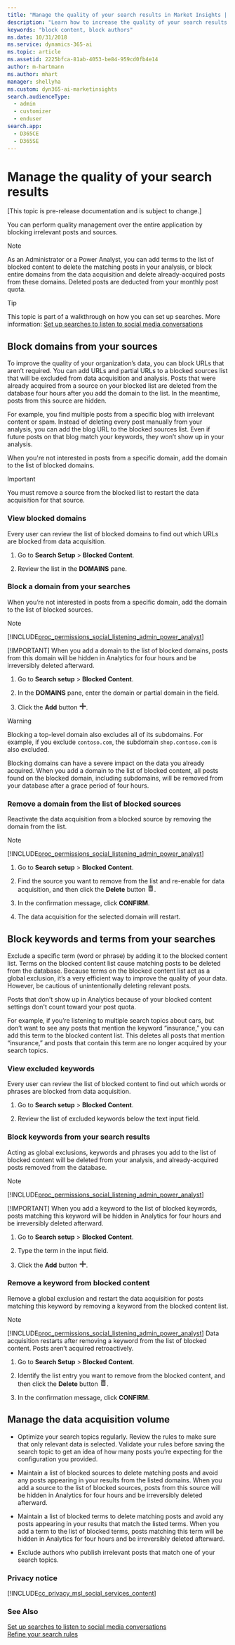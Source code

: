 ```yaml
---
title: "Manage the quality of your search results in Market Insights | Microsoft Docs"
description: "Learn how to increase the quality of your search results."
keywords: "block content, block authors"
ms.date: 10/31/2018
ms.service: dynamics-365-ai
ms.topic: article
ms.assetid: 2225bfca-81ab-4053-be84-959cd0fb4e14
author: m-hartmann
ms.author: mhart
manager: shellyha
ms.custom: dyn365-ai-marketinsights
search.audienceType: 
  - admin
  - customizer
  - enduser
search.app: 
  - D365CE
  - D365SE
---
```


# Manage the quality of your search results

[This topic is pre-release documentation and is subject to change.]

You can perform quality management over the entire application by blocking irrelevant posts and sources.  
  
> [!NOTE]
>  As an Administrator or a Power Analyst, you can add terms to the list of blocked content to delete the matching posts in your analysis, or block entire domains from the data acquisition and delete already-acquired posts from these domains. Deleted posts are deducted from your monthly post quota.  
  
> [!TIP]
>  This topic is part of a walkthrough on how you can set up searches. More information: [Set up searches to listen to social media conversations](set-up-searches.md)  
  
## Block domains from your sources  
 To improve the quality of your organization’s data, you can block URLs that aren’t required. You can add URLs and partial URLs to a blocked sources list that will be excluded from data acquisition and analysis. Posts that were already acquired from a source on your blocked list are deleted from the database four hours after you add the domain to the list. In the meantime, posts from this source are hidden.  
  
 For example, you find multiple posts from a specific blog with irrelevant content or spam. Instead of deleting every post manually from your analysis, you can add the blog URL to the blocked sources list. Even if future posts on that blog match your keywords, they won’t show up in your analysis.  
  
 When you're not interested in posts from a specific domain, add the domain to the list of blocked domains.  
  
> [!IMPORTANT]
>  You must remove a source from the blocked list to restart the data acquisition for that source.  
  
### View blocked domains  
 Every user can review the list of blocked domains to find out which URLs are blocked from data acquisition.  
  
1.  Go to **Search Setup** > **Blocked Content**.  
  
2.  Review the list in the **DOMAINS** pane.  
  
### Block a domain from your searches  
 When you’re not interested in posts from a specific domain, add the domain to the list of blocked sources.  
  
> [!NOTE]
> [!INCLUDE[proc_permissions_social_listening_admin_power_analyst](../includes/proc-permissions-admin-power-analyst.md)]  
> 
> [!IMPORTANT]
>  When you add a domain to the list of blocked domains, posts from this domain will be hidden in Analytics for four hours and be irreversibly deleted afterward.  
  
1.  Go to **Search setup** > **Blocked Content**.  
  
2.  In the **DOMAINS** pane, enter the domain or partial domain in the field.  
  
3.  Click the **Add** button ![new or add button](media/plus-icon.png "New or Add button").  
  
> [!WARNING]
>  Blocking a top-level domain also excludes all of its subdomains. For example, if you exclude `contoso.com`, the subdomain `shop.contoso.com` is also excluded.  
>   
>  Blocking domains can have a severe impact on the data you already acquired. When you add a domain to the list of blocked content, all posts found on the blocked domain, including subdomains, will be removed from your database after a grace period of four hours.  
  
### Remove a domain from the list of blocked sources  
 Reactivate the data acquisition from a blocked source by removing the domain from the list.  
  
> [!NOTE]
> [!INCLUDE[proc_permissions_social_listening_admin_power_analyst](../includes/proc-permissions-admin-power-analyst.md)]  
  
1.  Go to **Search setup** > **Blocked Content**.  
  
2.  Find the source you want to remove from the list and re-enable for data acquisition, and then click the **Delete** button ![delete button](media/trashbin-icon.png "Delete button").  
  
3.  In the confirmation message, click **CONFIRM**.  
  
4.  The data acquisition for the selected domain will restart.  
  
## Block keywords and terms from your searches  
 Exclude a specific term (word or phrase) by adding it to the blocked content list. Terms on the blocked content list cause matching posts to be deleted from the database. Because terms on the blocked content list act as a global exclusion, it’s a very efficient way to improve the quality of your data. However, be cautious of unintentionally deleting relevant posts.  
  
 Posts that don't show up in Analytics because of your blocked content settings don't count toward your post quota.  
  
 For example, if you’re listening to multiple search topics about cars, but don’t want to see any posts that mention the keyword “insurance,” you can add this term to the blocked content list. This deletes all posts that mention “insurance,” and posts that contain this term are no longer acquired by your search topics.  
  
### View excluded keywords  
 Every user can review the list of blocked content to find out which words or phrases are blocked from data acquisition.  
  
1.  Go to **Search setup** > **Blocked Content**.  
  
2.  Review the list of excluded keywords below the text input field.  
  
### Block keywords from your search results  
 Acting as global exclusions, keywords and phrases you add to the list of blocked content will be deleted from your analysis, and already-acquired posts  removed from the database.  
  
> [!NOTE]
> [!INCLUDE[proc_permissions_social_listening_admin_power_analyst](../includes/proc-permissions-admin-power-analyst.md)]  
> 
> [!IMPORTANT]
>  When you add a keyword to the list of blocked keywords, posts matching this keyword will be hidden in Analytics for four hours and be irreversibly deleted  afterward.  
  
1.  Go to **Search setup** > **Blocked Content**.  
  
2.  Type the term in the input field.  
  
3.  Click the **Add** button ![new or add button](media/plus-icon.png "New or Add button").  
  
### Remove a keyword from blocked content  
 Remove a global exclusion and restart the data acquisition for posts matching this keyword by removing a keyword from the blocked content list.  
  
> [!NOTE]
> [!INCLUDE[proc_permissions_social_listening_admin_power_analyst](../includes/proc-permissions-admin-power-analyst.md)] Data acquisition restarts after removing a keyword from the list of blocked content. Posts aren’t acquired retroactively.  
  
1.  Go to **Search Setup** > **Blocked Content**.  
  
2.  Identify the list entry you want to remove from the blocked content, and then  click the **Delete** button ![delete button](media/trashbin-icon.png "Delete button").  
  
3.  In the confirmation message, click **CONFIRM**.  
  
## Manage the data acquisition volume  
  
- Optimize your search topics regularly. Review the rules to make sure that only relevant data is selected. Validate your rules before saving the search topic to get an idea of how many posts you’re expecting for the configuration you provided.  
  
- Maintain a list of blocked sources to delete matching posts and avoid any posts appearing in your results from the listed domains. When you add a source to the list of blocked sources, posts from this source will be hidden in Analytics for four hours and be irreversibly deleted afterward.  
  
- Maintain a list of blocked terms to delete matching posts and avoid any posts appearing in your results that match the listed terms. When you add a term to the list of blocked terms, posts matching this term will be hidden in Analytics for four hours and be irreversibly deleted afterward.  
  
- Exclude authors who publish irrelevant posts that match one of your search topics.  
  
### Privacy notice  
 [!INCLUDE[cc_privacy_msl_social_services_content](../includes/cc-privacy-market-insights-social-services-content.md)]  
  
### See Also  
 [Set up searches to listen to social media conversations](set-up-searches.md)   
 [Refine your search rules](refine-search-rules.md)
 
